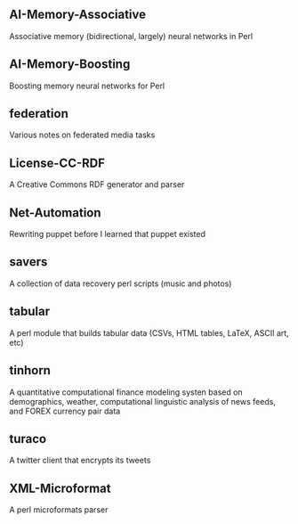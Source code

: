 AI-Memory-Associative
---------------------
Associative memory (bidirectional, largely) neural networks in Perl


AI-Memory-Boosting
------------------
Boosting memory neural networks for Perl


federation
----------
Various notes on federated media tasks


License-CC-RDF
--------------
A Creative Commons RDF generator and parser


Net-Automation
--------------
Rewriting puppet before I learned that puppet existed


savers
------
A collection of data recovery perl scripts (music and photos)


tabular
-------
A perl module that builds tabular data (CSVs, HTML tables, LaTeX, ASCII art, etc)


tinhorn
-------
A quantitative computational finance modeling systen based on demographics, weather, computational linguistic analysis of news feeds, and FOREX currency pair data


turaco
------
A twitter client that encrypts its tweets


XML-Microformat
---------------
A perl microformats parser


